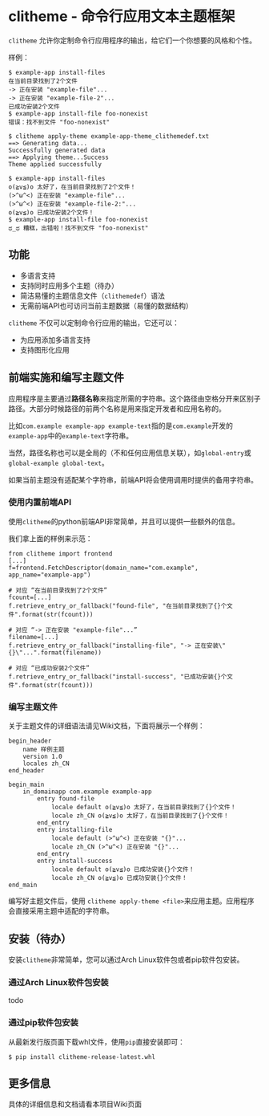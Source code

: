 # clitheme - 命令行应用文本主题框架

`clitheme` 允许你定制命令行应用程序的输出，给它们一个你想要的风格和个性。

样例：
```
$ example-app install-files
在当前目录找到了2个文件
-> 正在安装 "example-file"...
-> 正在安装 "example-file-2"...
已成功安装2个文件
$ example-app install-file foo-nonexist
错误：找不到文件 "foo-nonexist"
```
```
$ clitheme apply-theme example-app-theme_clithemedef.txt
==> Generating data...
Successfully generated data
==> Applying theme...Success
Theme applied successfully
```
```
$ example-app install-files
o(≧v≦)o 太好了，在当前目录找到了2个文件！
(>^ω^<) 正在安装 "example-file"...
(>^ω^<) 正在安装 "example-file-2:"...
o(≧v≦)o 已成功安装2个文件！
$ example-app install-file foo-nonexist
ಥ_ಥ 糟糕，出错啦！找不到文件 "foo-nonexist"
```

## 功能

- 多语言支持
- 支持同时应用多个主题（待办）
- 简洁易懂的主题信息文件（`clithemedef`）语法
- 无需前端API也可访问当前主题数据（易懂的数据结构）

`clitheme` 不仅可以定制命令行应用的输出，它还可以：
- 为应用添加多语言支持
- 支持图形化应用

## 前端实施和编写主题文件

应用程序是主要通过**路径名称**来指定所需的字符串。这个路径由空格分开来区别子路径。大部分时候路径的前两个名称是用来指定开发者和应用名称的。

比如`com.example example-app example-text`指的是`com.example`开发的`example-app`中的`example-text`字符串。

当然，路径名称也可以是全局的（不和任何应用信息关联），如`global-entry`或`global-example global-text`。

如果当前主题没有适配某个字符串，前端API将会使用调用时提供的备用字符串。

### 使用内置前端API

使用`clitheme`的python前端API非常简单，并且可以提供一些额外的信息。

我们拿上面的样例来示范：

```
from clitheme import frontend
[...]
f=frontend.FetchDescriptor(domain_name="com.example", app_name="example-app")

# 对应 “在当前目录找到了2个文件”
fcount=[...]
f.retrieve_entry_or_fallback("found-file", "在当前目录找到了{}个文件".format(str(fcount)))

# 对应 “-> 正在安装 "example-file"...”
filename=[...]
f.retrieve_entry_or_fallback("installing-file", "-> 正在安装\"{}\"...".format(filename))

# 对应 “已成功安装2个文件”
f.retrieve_entry_or_fallback("install-success", "已成功安装{}个文件".format(str(fcount)))
```

### 编写主题文件

关于主题文件的详细语法请见Wiki文档，下面将展示一个样例：

```
begin_header
    name 样例主题
    version 1.0
    locales zh_CN
end_header

begin_main
    in_domainapp com.example example-app
        entry found-file
            locale default o(≧v≦)o 太好了，在当前目录找到了{}个文件！
            locale zh_CN o(≧v≦)o 太好了，在当前目录找到了{}个文件！
        end_entry
        entry installing-file
            locale default (>^ω^<) 正在安装 "{}"...
            locale zh_CN (>^ω^<) 正在安装 "{}"...
        end_entry
        entry install-success
            locale default o(≧v≦)o 已成功安装{}个文件！
            locale zh_CN o(≧v≦)o 已成功安装{}个文件！
end_main
```

编写好主题文件后，使用 `clitheme apply-theme <file>`来应用主题。应用程序会直接采用主题中适配的字符串。

## 安装（待办）

安装`clitheme`非常简单，您可以通过Arch Linux软件包或者pip软件包安装。

### 通过Arch Linux软件包安装

todo

### 通过pip软件包安装

从最新发行版页面下载whl文件，使用`pip`直接安装即可：
    
    $ pip install clitheme-release-latest.whl

## 更多信息

具体的详细信息和文档请看本项目Wiki页面